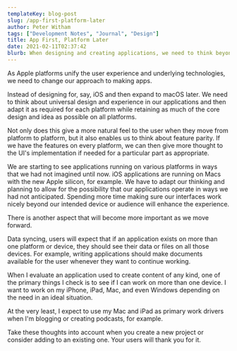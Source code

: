 ```yaml
---
templateKey: blog-post
slug: /app-first-platform-later
author: Peter Witham
tags: ["Development Notes", "Journal", "Design"]
title: App First, Platform Later
date: 2021-02-11T02:37:42
blurb: When designing and creating applications, we need to think beyond any one particular platform. A few thoughts and tips on the subject.
---
```


As Apple platforms unify the user experience and underlying technologies, we need to change our approach to making apps.

Instead of designing for, say, iOS and then expand to macOS later. We need to think about universal design and experience in our applications and then adapt it as required for each platform while retaining as much of the core design and idea as possible on all platforms.

Not only does this give a more natural feel to the user when they move from platform to platform, but it also enables us to think about feature parity. If we have the features on every platform, we can then give more thought to the UI's implementation if needed for a particular part as appropriate.

We are starting to see applications running on various platforms in ways that we had not imagined until now. iOS applications are running on Macs with the new Apple silicon, for example. We have to adapt our thinking and planning to allow for the possibility that our applications operate in ways we had not anticipated. Spending more time making sure our interfaces work nicely beyond our intended device or audience will enhance the experience.

There is another aspect that will become more important as we move forward.

Data syncing, users will expect that if an application exists on more than one platform or device, they should see their data or files on all those devices. For example, writing applications should make documents available for the user whenever they want to continue working.

When I evaluate an application used to create content of any kind, one of the primary things I check is to see if I can work on more than one device. I want to work on my iPhone, iPad, Mac, and even Windows depending on the need in an ideal situation.

At the very least, I expect to use my Mac and iPad as primary work drivers when I'm blogging or creating podcasts, for example.

Take these thoughts into account when you create a new project or consider adding to an existing one. Your users will thank you for it.